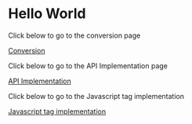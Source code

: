 <!DOCTYPE html>
<html>
  <HEAD>
<!-- Google Tag Manager -->
<script>(function(w,d,s,l,i){w[l]=w[l]||[];w[l].push({'gtm.start':
new Date().getTime(),event:'gtm.js'});var f=d.getElementsByTagName(s)[0],
j=d.createElement(s),dl=l!='dataLayer'?'&l='+l:'';j.async=true;j.src=
'https://www.googletagmanager.com/gtm.js?id='+i+dl;f.parentNode.insertBefore(j,f);
})(window,document,'script','dataLayer','GTM-TBHRNM9');</script>
<!-- End Google Tag Manager -->
  </HEAD>
<body>
  <!-- Google Tag Manager (noscript) -->
<noscript><iframe src="https://www.googletagmanager.com/ns.html?id=GTM-TBHRNM9"
height="0" width="0" style="display:none;visibility:hidden"></iframe></noscript>
<!-- End Google Tag Manager (noscript) -->
<h1>Hello World</h1>
<p>Click below to go to the conversion page</p>
       <a href="https://stevearnoldimpact.github.io/conversion.html">Conversion</a>
 
<p>Click below to go to the API Implementation page</p>
       <a href="https://stevearnoldimpact.github.io/api-implementation.html">API Implementation</a>
  
<p>Click below to go to the Javascript tag implementation</p>
       <a href="https://stevearnoldimpact.github.io/js-implementation.html">Javascript tag implementation</a>
  
  </body>
</html>
